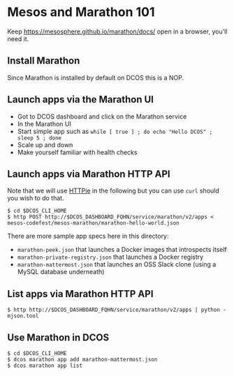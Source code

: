 # Mesos and Marathon 101

Keep https://mesosphere.github.io/marathon/docs/ open in a browser, you'll need it.


## Install Marathon

Since Marathon is installed by default on DCOS this is a NOP.

## Launch apps via the Marathon UI

- Got to DCOS dashboard and click on the Marathon service
- In the Marathon UI
 - Start simple app such as `while [ true ] ; do echo "Hello DCOS" ; sleep 5 ; done`
 - Scale up and down
 - Make yourself familiar with health checks

## Launch apps via Marathon HTTP API

Note that we will use [HTTPie](http://httpie.org) in the following but you can use `curl` should you wish to do that.

    $ cd $DCOS_CLI_HOME
    $ http POST http://$DCOS_DASHBOARD_FQHN/service/marathon/v2/apps < mesos-codefest/mesos-marathon/marathon-hello-world.json

There are more sample app specs here in this directory:

- `marathon-peek.json` that launches a Docker images that introspects itself
- `marathon-private-registry.json` that launches a Docker registry
- `marathon-mattermost.json` that launches an OSS Slack clone (using a MySQL database underneath)

## List apps via Marathon HTTP API

    $ http http://$DCOS_DASHBOARD_FQHN/service/marathon/v2/apps | python -mjson.tool

## Use Marathon in DCOS

    $ cd $DCOS_CLI_HOME
    $ dcos marathon app add marathon-mattermost.json
    $ dcos marathon app list
